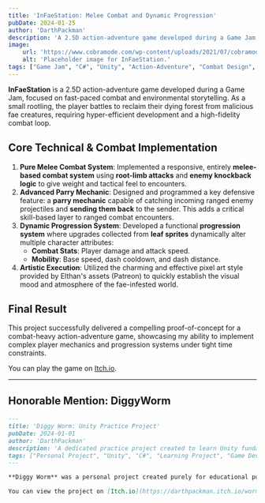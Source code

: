 ```yaml
---
title: 'InFaeStation: Melee Combat and Dynamic Progression'
pubDate: 2024-01-25
author: 'DarthPackman'
description: 'A 2.5D action-adventure game developed during a Game Jam, challenging players to cleanse a fae-infested world as a rootling. The project features a pure melee combat system with advanced parry mechanics and dynamic player progression.'
image:
    url: 'https://www.cobramode.com/wp-content/uploads/2021/07/cobramode-logo-website-big-1024x550.png'
    alt: 'Placeholder image for InFaeStation.'
tags: ["Game Jam", "C#", "Unity", "Action-Adventure", "Combat Design", "Progression System", "Rapid Prototyping"]
---
```


**InFaeStation** is a 2.5D action-adventure game developed during a Game Jam, focused on fast-paced combat and environmental storytelling. As a small rootling, the player battles to reclaim their dying forest from malicious fae creatures, requiring hyper-efficient development and a high-fidelity combat loop.

## Core Technical & Combat Implementation

1.  **Pure Melee Combat System**: Implemented a responsive, entirely **melee-based combat system** using **root-limb attacks** and **enemy knockback logic** to give weight and tactical feel to encounters.
2.  **Advanced Parry Mechanic**: Designed and programmed a key defensive feature: a **parry mechanic** capable of catching incoming ranged enemy projectiles and **sending them back** to the sender. This adds a critical skill-based layer to ranged combat encounters.
3.  **Dynamic Progression System**: Developed a functional **progression system** where upgrades collected from **leaf sprites** dynamically alter multiple character attributes:
    * **Combat Stats**: Player damage and attack speed.
    * **Mobility**: Base speed, dash cooldown, and dash distance.
4.  **Artistic Execution**: Utilized the charming and effective pixel art style provided by Elthan's assets (Patreon) to quickly establish the visual mood and atmosphere of the fae-infested world.

## Final Result

This project successfully delivered a compelling proof-of-concept for a combat-heavy action-adventure game, showcasing my ability to implement complex player mechanics and progression systems under tight time constraints.

You can play the game on [Itch.io](https://darthpackman.itch.io/infaestation).

---

## Honorable Mention: DiggyWorm

```markdown
---
title: 'Diggy Worm: Unity Practice Project'
pubDate: 2024-01-01
author: 'DarthPackman'
description: 'A dedicated practice project created to learn Unity fundamentals, specifically focusing on game physics, scripting in C#, and general game loop management.'
tags: ["Personal Project", "Unity", "C#", "Learning Project", "Game Development"]
---

**Diggy Worm** was a personal project created purely for educational purposes. The goal was to build a low-scope, functional game from scratch to master the core engine, scripting principles, and physics interactions in **Unity**. It serves as an example of deliberate practice in foundational game development.

You can view the project on [Itch.io](https://darthpackman.itch.io/wormtime).